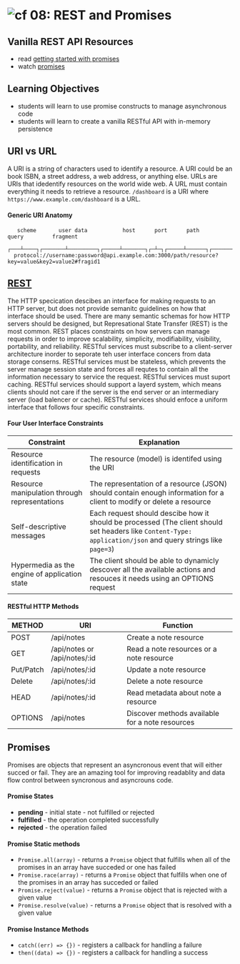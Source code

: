 ![cf](http://i.imgur.com/7v5ASc8.png) 08: REST and Promises
===

## Vanilla REST API Resources
* read [getting started with promises](https://developers.google.com/web/fundamentals/getting-started/primers/promises)
* watch [promises](https://www.youtube.com/watch?v=2d7s3spWAzo)

## Learning Objectives
* students will learn to use promise constructs to manage asynchronous code
* students will learn to create a vanilla RESTful API with in-memory persistence

## URI vs URL
A URI is a string of characters used to identify a resource. A URI could be an book ISBN, a street address, a web address, or anything else. URLs are URIs that idedentify resources on the world wide web. A URL must contain everything it needs to retrieve a resource. `/dashboard` is a URI where `https://www.example.com/dashboard` is a URL.

#### Generic URI Anatomy 
```
   scheme       user data           host      port      path             query         fragment
  ┌───┴────┐┌───────┴─────────┐┌─────┴───────┐┌─┴─┐┌─────┴──────┐┌─────────┴──────────┐┌──┴───┐
  protocol://username:password@api.example.com:3000/path/resource?key=value&key2=value2#fragid1
```

## [REST](https://www.w3.org/2001/sw/wiki/REST)
The HTTP specication descibes an interface for making requests to an HTTP server, but does not provide semanitc guidelines on how that interface should be used. There are many semantic schemas for how HTTP servers should be designed, but Represational State Transfer (REST) is the most common. REST places constraints on how servers can manage requests in order to improve scalability, simplicity, modifiability, visibility, portability, and reliability. RESTful services must subscribe to a client-server architecture inorder to seporate teh user interface concers from data storage conserns. RESTful services must be stateless, which prevents the server manage session state and forces all requtes to contain all the information necessary to service the request. RESTful services must suport caching. RESTful services should support a layerd system, which means clients should not care if the server is the end server or an intermediary server (load balencer or cache).  RESTful services should enfoce a uniform interface that follows four specific constraints. 

#### Four User Interface Constraints
| Constraint | Explanation | 
| --- | --- | 
| Resource identification in requests  | The resource (model) is identifed using the URI |
| Resource manipulation through representations | The representation of a resource (JSON) should contain enough information for a client to modify or delete a resource | 
| Self-descriptive messages | Each request should descibe how it should be processed (The client should set headers like `Content-Type: application/json` and query strings like `page=3`) | 
| Hypermedia as the engine of application state | The client should be able to dynamicly descover all the available actions and resouces it needs using an OPTIONS request |

#### RESTful HTTP Methods
| METHOD | URI | Function | 
| --- | --- | --- | 
| POST | /api/notes | Create a note resource | 
| GET | /api/notes or /api/notes/:id  | Read a note resources or a note resource | 
| Put/Patch | /api/notes/:id | Update a note resource |
| Delete |  /api/notes/:id | Delete a note resource |
| HEAD | /api/notes/:id | Read metadata about note a resource |
| OPTIONS |  /api/notes | Discover methods available for a note resources |

## Promises
Promises are objects that represent an asyncronous event that will either succed or fail. They are an amazing tool for improving readablity and data flow control between syncronous and asyncrouns code.

#### Promise States
  * **pending** - initial state - not fulfilled or rejected
  * **fulfilled** - the operation completed successfully
  * **rejected** - the operation failed
  
#### Promise Static methods
  * `Promise.all(array)` - returns a `Promise` object that fulfills when all of the promises in an array have succeded or one has failed
  * `Promise.race(array)` - returns a `Promise` object that fulfills when one of the promises in an array has succeded or failed
  * `Promise.reject(value)` - returns a `Promise` object that is rejected with a given value
  * `Promise.resolve(value)` - returns a `Promise` object that is resolved with a given value
  
 #### Promise Instance Methods
  * `catch((err) => {})` - registers a callback for handling a failure
  * `then((data) => {})` - registers a callback for handling a success

